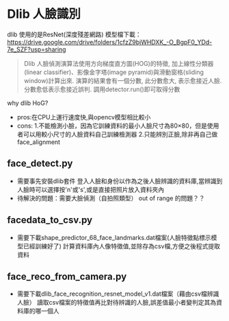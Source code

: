 # Dlib 人臉識別
dlib 使用的是ResNet(深度殘差網路)
模型檔下載：https://drive.google.com/drive/folders/1cfzZ9bjWHDXK_-O_BgpF0_YDd-7e_SZF?usp=sharing
>Dlib 人臉偵測演算法使用方向梯度直方圖(HOG)的特徵, 加上線性分類器(linear classifier)、影像金字塔(image pyramid)與滑動窗格(sliding window)計算出來. 演算的結果會有一個分數, 此分數愈大, 表示愈接近人臉. 分數愈低表示愈接近誤判. 調用detector.run()即可取得分數

why dlib HoG? 
* pros:在CPU上運行速度快,與opencv模型相比較小
* cons:
       1.不能檢測小臉，因為它訓練資料的最小人臉尺寸為80×80，但是使用者可以用較小尺寸的人臉資料自己訓練檢測器
       2.只能辨別正臉,除非再自己做face_alignment
## face_detect.py 
* 需要事先安裝dlib套件
登入人臉和身份以作為之後人臉辨識的資料庫,當辨識到人臉時可以選擇按'n'或's',或是直接把照片放入資料夾內
* 待解決的問題：需要大臉偵測（自拍照類型） out of range 的問題？？
## facedata_to_csv.py
* 需要下載shape_predictor_68_face_landmarks.dat檔案(人臉特徵點標示模型已經訓練好了)
計算資料庫內人像特徵值,並除存為csv檔,方便之後程式提取資料
## face_reco_from_camera.py
* 需要下載dlib_face_recognition_resnet_model_v1.dat檔案（藉由csv檔辨識人臉）
讀取csv檔案的特徵值再比對待辨識的人臉,誤差值最小者變判定其為資料庫的哪一個人
